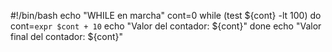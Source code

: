 #!/bin/bash
echo "WHILE en marcha"
cont=0
while (test ${cont} -lt 100)
do
cont=`expr $cont + 10`
echo "Valor del contador: ${cont}"
done
echo "Valor final del contador: ${cont}"

